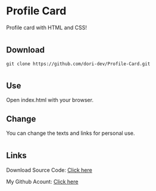 # Profile Card
Profile card with HTML and CSS!

#
## Download
```
git clone https://github.com/dori-dev/Profile-Card.git
```

#
## Use
Open index.html with your browser.


## Change
You can change the texts and links for personal use.


#
## Links

Download Source Code: [Click here](https://github.com/dori-dev/Profile-Card/archive/refs/heads/main.zip)

My Github Acount: [Click here](https://github.com/dori-dev/)
